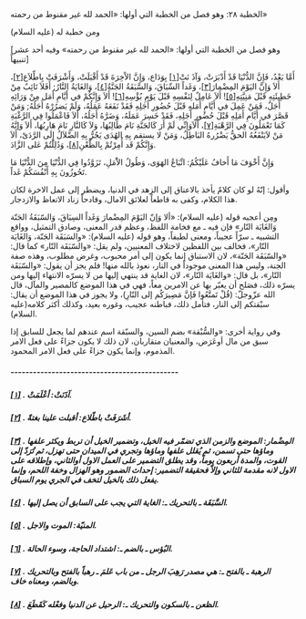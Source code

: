   الخطبة  ٢٨: وهو فصل من الخطبة التي أولها: «الحمد لله غير مقنوط من رحمته»	

ومن خطبة له (عليه السلام)

[وهو فصل من الخطبة التي أولها: «الحمد لله غير مقنوط من رحمته» وفيه أحد عشر تنبيهاً]

أَمَّا بَعْدُ، فَإِنَّ الدُّنْيَا قَدْ أَدْبَرَتْ، وَآذَ نَتْ[[١\]](https://arabic.balaghah.net/node/446#_ftn1) بِوَدَاع، وَإِنَّ الاْخِرَةَ قَدْ أَقْبَلَتْ، وَأَشْرَفَتْ بِاطِّلاَع[[٢\]](https://arabic.balaghah.net/node/446#_ftn2)، أَلاَ وَإِنَّ اليَوْمَ المِضْمارَ[[٣\]](https://arabic.balaghah.net/node/446#_ftn3)، وَغَداً السِّبَاقَ، وَالسَّبَقَةُ الجَنَّةُ[[٤\]](https://arabic.balaghah.net/node/446#_ftn4)، وَالغَايَةُ النَّارُ; أَفَلاَ تَائِبٌ مِنْ خَطِيئَتِهِ قَبْلَ مَنِيَّتِهِ[[٥\]](https://arabic.balaghah.net/node/446#_ftn5)! أَلاَ عَامِلٌ لِنَفْسِهِ قَبْلَ يَوْمِ بُؤْسِهِ[[٦\]](https://arabic.balaghah.net/node/446#_ftn6)! أَلاَ وَإِنَّكُمْ في أَيَّامِ أَمَل مِنْ وَرَائِهِ أَجَلٌ، فَمَنْ  عَمِلَ في أَيَّامِ أَمَلهِ قَبْلَ حُضُورِ أَجَلِهِ فَقَدْ نَفَعَهُ  عَمَلُهُ، وَلَمْ يَضرُرْهُ أَجَلُهُ; وَمَنْ قَصَّرَ في أَيَّامِ أَمَلِهِ قَبْلَ حُضُورِ أَجَلِهِ، فَقَدْ خَسِرَ عَمَلَهُ، وَضَرَّهُ أَجَلُهُ،  أَلاَ فَاعْمَلُوا فِي الرَّغْبَةِ كَمَا تَعْمَلُونَ فِي الرَّهْبَةِ[[٧\]](https://arabic.balaghah.net/node/446#_ftn7)، أَلاَوَإِنِّي لَمْ أَرَ كَالجَنَّةِ نَامَ طَالِبُهَا، وَلاَ كَالنَّارِ  نَامَ هَارِبُهَا، أَلاَ وَإنَّهُ مَنْ لاَيَنْفَعُهُ الحقُّ يَضْرُرهُ  البَاطِلُ، وَمَنْ لا يستقم بِهِ الهُدَى يَجُرُّ بِهِ الضَّلاَلُ إِلَى  الرَّدَىْ، أَلاَ وَإِنَّكُمْ قَد أُمِرْتُمْ بِالظَّعْنِ[[٨\]](https://arabic.balaghah.net/node/446#_ftn8)، وَدُلِلْتُمْ عَلى الزَّادَ.

وَإِنَّ أَخْوَفَ مَا أَخافُ عَلَيْكُمُ: اتِّبَاعُ الهَوَى،  وَطُولُ الاَْمَلِ، تَزَوَّدُوا فِي الدُّنْيَا مِنَ الدُّنْيَا مَا  تَحُوزُونَ بِهِ أَنْفُسَكُمْ غَداً.

وأقول: إنّهُ لو كان كلامٌ يأخذ بالاعناق إلى الزهد في  الدنيا، ويضطر إلى عمل الاخرة لكان هذا الكلام، وكفى به قاطعاً لعلائق  الامال، وقادحاً زناد الاتعاظ والازدجار.

ومِن أعجبه قوله (عليه السلام): «ألا وَإنّ اليَوْمَ  المِضْمارَ وَغَداً السِبَاقَ، وَالسّبَقَةُ الجَنّة وَالغَايَة النّار»  فإن فيه ـ مع فخامة اللفظ، وعظم قدر المعنى، وصادق التمثيل، وواقع التشبيه ـ سرّاً عجيباً، ومعنى لطيفاً، وهو قوله (عليه السلام): «والسَبَقَة  الجَنّة، وَالغَايَة النّار»، فخالف بين اللفظين لاختلاف المعنيين، ولم  يقل: «والسّبَقَة النّار» كما قال: «والسّبَقَة الجَنّة»، لان الاستباق  إنما يكون إلى أمر محبوب، وغرض مطلوب، وهذه صفة الجنة، وليس هذا المعنى  موجوداً في النار، نعوذ بالله منها! فلم يجز أن يقول: «والسّبَقَة النّار»، بل قال: «والغَايَة النّار»، لان الغاية قد ينتهي إليها من لا يسرّه  الانتهاء إليها ومن يسرّه ذلك، فصَلح أن يعبّر بها عن الامرين معاً، فهي في هذا الموضع كالمصير والمآل، قال الله عزّوجلّ: (قُلْ تَمتَّعُوا فَإنَّ  مَصِيرَكُم إلى النّارِ)، ولا يجوز في هذا الموضع أن يقال: سبْقتكم إلى  النار، فتأمل ذلك، فباطنه عجيب، وغوره بعيد، وكذلك أكثر كلامه(عليه  السلام).

وفي رواية أخرى: «والسُّبْقة» بضم السين، والسبّقة اسم عندهم  لما يجعل للسابق إذا سبق من مال أوعَرَض، والمعنيان متقاربان، لان ذلك لا  يكون جزاءً على فعل الامر المذموم، وإنما يكون جزاءً على فعل الامر  المحمود.

##### ---------------------------------------------

##### [[١\]](https://arabic.balaghah.net/node/446#_ftnref1) . آذَنَتْ: أعْلَمَتْ.

##### [[٢\]](https://arabic.balaghah.net/node/446#_ftnref2) . أشَرَفَتْ باطّلاع: أقبلت علينا بغتةً.

##### [[٣\]](https://arabic.balaghah.net/node/446#_ftnref3) . المِضْمار: الموضع والزمن الذي تضمّر فيه الخيل، وتضمير الخيل أن تربط  ويكثر علفها وماؤها حتى تسمن، ثم يُقلل علفها وماؤها وتجري في الميدان حتى  تهزل، ثم تُرَدّ إلى القوت، والمدة أربعون يوماً، وقد يطلق التضمير على  العمل الاول أوالثاني، وإطلاقه على الاول لانه مقدمة للثاني وإلاّ فحقيقة  التضمير: إحداث الضمور وهو الهزال وخفة اللحم، وإنما يفعل ذلك بالخيل لتخف  في الجري يوم السباق.

##### [[٤\]](https://arabic.balaghah.net/node/446#_ftnref4) . السَّبَقَة ـ بالتحريك ـ: الغاية التي يجب على السابق أن يصل إليها.

##### [[٥\]](https://arabic.balaghah.net/node/446#_ftnref5) . المنيّة: الموت والاجل.

##### [[٦\]](https://arabic.balaghah.net/node/446#_ftnref6) . البُؤس ـ بالضم ـ: اشتداد الحاجة، وسوء الحالة.

##### [[٧\]](https://arabic.balaghah.net/node/446#_ftnref7) . الرهبة ـ بالفتح ـ: هي مصدر رَهِبَ الرجل ـ من باب عَلمَ ـ رهباً بالفتح وبالتحريك وبالضم، ومعناه خاف.

##### [[٨\]](https://arabic.balaghah.net/node/446#_ftnref8) . الظعن ـ بالسكون والتحريك ـ: الرحيل عن الدنيا وفعْله كَقَطَعَ. 
